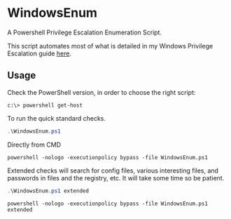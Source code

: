 # WindowsEnum

A Powershell Privilege Escalation Enumeration Script.

This script automates most of what is detailed in my Windows Privilege Escalation guide [here](https://www.sploitspren.com/2018-01-26-Windows-Privilege-Escalation-Guide/).

## Usage

Check the PowerShell version, in order to choose the right script:
```
c:\> powershell get-host
```

To run the quick standard checks.

```powershell
.\WindowsEnum.ps1
```

Directly from CMD

```
powershell -nologo -executionpolicy bypass -file WindowsEnum.ps1
```

Extended checks will search for config files, various interesting files, and passwords in files and the registry, etc. It will take some time so be patient.

```powershell
.\WindowsEnum.ps1 extended
```

```
powershell -nologo -executionpolicy bypass -file WindowsEnum.ps1 extended
```
